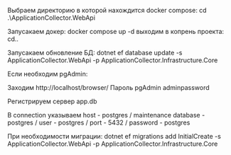 Выбраем директорию в которой нахождится docker compose:
cd .\ApplicationCollector.WebApi

Запусакаем докер:
docker compose up -d
выходим в копрень проекта: cd..

Запусакаем обновление БД:
dotnet ef database update -s ApplicationCollector.WebApi -p ApplicationCollector.Infrastructure.Core

Если необходим pgAdmin:

Заходим http://localhost/browser/
Пароль pgAdmin adminpassword

Регистрируем сервер
app.db

В connection указываем
host - postgres  /
maintenance database  - postgres  /
user - postgres  /
port - 5432  /
password - postgres

При необходимости миграции:
dotnet ef migrations add InitialCreate -s ApplicationCollector.WebApi -p ApplicationCollector.Infrastructure.Core

